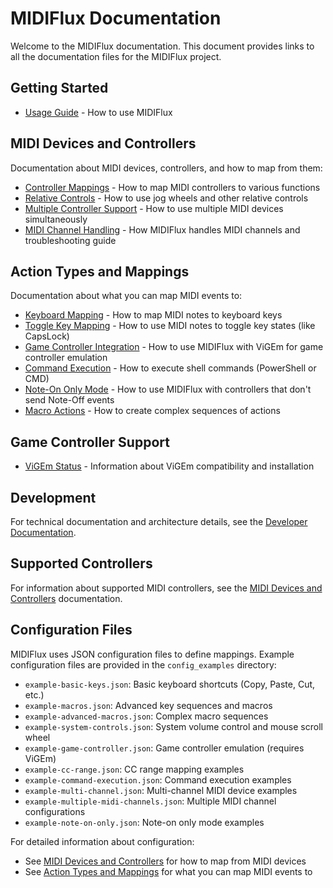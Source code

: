 # MIDIFlux Documentation

Welcome to the MIDIFlux documentation. This document provides links to all the documentation files for the MIDIFlux project.

## Getting Started

- [Usage Guide](UsageGuide.md) - How to use MIDIFlux

## MIDI Devices and Controllers

Documentation about MIDI devices, controllers, and how to map from them:

- [Controller Mappings](MIDIDevices/ControllerMappings.md) - How to map MIDI controllers to various functions
- [Relative Controls](MIDIDevices/RelativeControls.md) - How to use jog wheels and other relative controls
- [Multiple Controller Support](MIDIDevices/MultiControllerSupport.md) - How to use multiple MIDI devices simultaneously
- [MIDI Channel Handling](MIDI_Channel_Handling.md) - How MIDIFlux handles MIDI channels and troubleshooting guide

## Action Types and Mappings

Documentation about what you can map MIDI events to:

- [Keyboard Mapping](ActionTypes/KeyboardMapping.md) - How to map MIDI notes to keyboard keys
- [Toggle Key Mapping](ActionTypes/ToggleKeyMapping.md) - How to use MIDI notes to toggle key states (like CapsLock)
- [Game Controller Integration](ActionTypes/GameControllerIntegration.md) - How to use MIDIFlux with ViGEm for game controller emulation
- [Command Execution](ActionTypes/CommandExecution.md) - How to execute shell commands (PowerShell or CMD)
- [Note-On Only Mode](ActionTypes/NoteOnOnly.md) - How to use MIDIFlux with controllers that don't send Note-Off events
- [Macro Actions](ActionTypes/MacroActions.md) - How to create complex sequences of actions

## Game Controller Support

- [ViGEm Status](GameController/ViGEmStatus.md) - Information about ViGEm compatibility and installation

## Development

For technical documentation and architecture details, see the [Developer Documentation](Developer/README.md).

## Supported Controllers

For information about supported MIDI controllers, see the [MIDI Devices and Controllers](MIDIDevices/README.md) documentation.

## Configuration Files

MIDIFlux uses JSON configuration files to define mappings. Example configuration files are provided in the `config_examples` directory:

- `example-basic-keys.json`: Basic keyboard shortcuts (Copy, Paste, Cut, etc.)
- `example-macros.json`: Advanced key sequences and macros
- `example-advanced-macros.json`: Complex macro sequences
- `example-system-controls.json`: System volume control and mouse scroll wheel
- `example-game-controller.json`: Game controller emulation (requires ViGEm)
- `example-cc-range.json`: CC range mapping examples
- `example-command-execution.json`: Command execution examples
- `example-multi-channel.json`: Multi-channel MIDI device examples
- `example-multiple-midi-channels.json`: Multiple MIDI channel configurations
- `example-note-on-only.json`: Note-on only mode examples

For detailed information about configuration:
- See [MIDI Devices and Controllers](MIDIDevices/README.md) for how to map from MIDI devices
- See [Action Types and Mappings](ActionTypes/README.md) for what you can map MIDI events to

